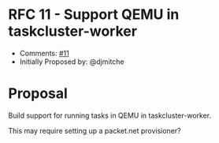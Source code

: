 # RFC 11 - Support QEMU in taskcluster-worker
* Comments: [#11](https://api.github.com/repos/taskcluster/taskcluster-rfcs/issues/11)
* Initially Proposed by: @djmitche

# Proposal
Build support for running tasks in QEMU in taskcluster-worker.

This may require setting up a packet.net provisioner?